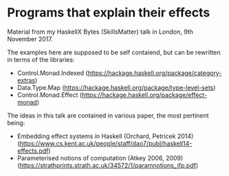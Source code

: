 # Programs that explain their effects

Material from my HaskellX Bytes (SkillsMatter) talk in London, 9th November 2017.

The examples here are supposed to be self contaiend, but can be rewritten in terms of the libraries:
   * Control.Monad.Indexed (https://hackage.haskell.org/package/category-extras)
   * Data.Type.Map (https://hackage.haskell.org/package/type-level-sets)
   * Control.Monad.Effect (https://hackage.haskell.org/package/effect-monad)

The ideas in this talk are contained in various paper, the most pertinent being:
   * Embedding effect systems in Haskell (Orchard, Petricek 2014)
      (https://www.cs.kent.ac.uk/people/staff/dao7/publ/haskell14-effects.pdf)
   * Parameterised notions of computation (Atkey 2006, 2009)
      (https://strathprints.strath.ac.uk/34572/1/paramnotions_jfp.pdf)
